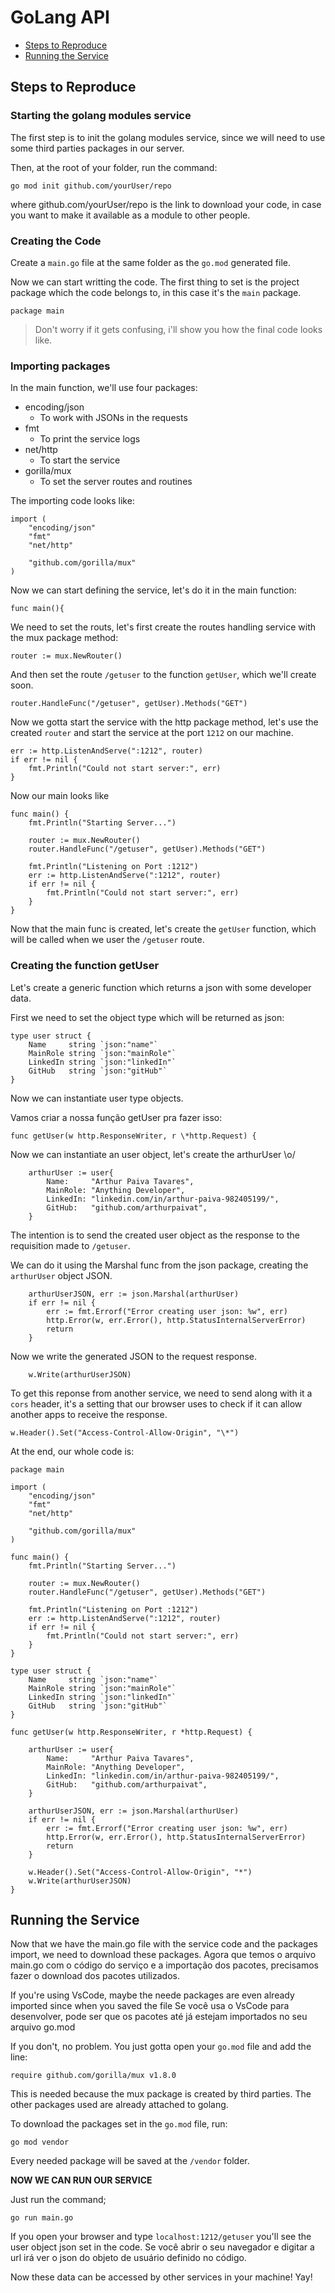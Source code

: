 # GoLang API

- [Steps to Reproduce](#Steps-to-Reproduce)
- [Running the Service](#Running-the-Service)

## Steps to Reproduce

### Starting the golang modules service

The first step is to init the golang modules service, since we will need to use some third parties packages in our server.

Then, at the root of your folder, run the command:

    go mod init github.com/yourUser/repo

where github.com/yourUser/repo is the link to download your code, in case you want to make it available as a module to other people.

### Creating the Code

Create a `main.go` file at the same folder as the `go.mod` generated file.

Now we can start writting the code. The first thing to set is the project package which the code belongs to, in this case it's the `main` package.

    package main

> Don't worry if it gets confusing, i'll show you how the final code looks like.

### Importing packages

In the main function, we'll use four packages:

- encoding/json
  - To work with JSONs in the requests
- fmt
  - To print the service logs
- net/http
  - To start the service
- gorilla/mux
  - To set the server routes and routines

The importing code looks like:

    import (
        "encoding/json"
        "fmt"
        "net/http"

        "github.com/gorilla/mux"
    )

Now we can start defining the service, let's do it in the main function:

    func main(){

We need to set the routs, let's first create the routes handling service with the mux package method:

    router := mux.NewRouter()

And then set the route `/getuser` to the function `getUser`, which we'll create soon.

    router.HandleFunc("/getuser", getUser).Methods("GET")

Now we gotta start the service with the http package method, let's use the created `router` and start the service at the port `1212` on our machine.

    err := http.ListenAndServe(":1212", router)
    if err != nil {
        fmt.Println("Could not start server:", err)
    }

Now our main looks like

    func main() {
        fmt.Println("Starting Server...")

        router := mux.NewRouter()
        router.HandleFunc("/getuser", getUser).Methods("GET")

        fmt.Println("Listening on Port :1212")
        err := http.ListenAndServe(":1212", router)
        if err != nil {
            fmt.Println("Could not start server:", err)
        }
    }

Now that the main func is created, let's create the `getUser` function, which will be called when we user the `/getuser` route.

### Creating the function getUser

Let's create a generic function which returns a json with some developer data.

First we need to set the object type which will be returned as json:

    type user struct {
        Name     string `json:"name"`
        MainRole string `json:"mainRole"`
        LinkedIn string `json:"linkedIn"`
        GitHub   string `json:"gitHub"`
    }

Now we can instantiate user type objects.

Vamos criar a nossa função getUser pra fazer isso:

    func getUser(w http.ResponseWriter, r \*http.Request) {

Now we can instantiate an user object, let's create the arthurUser \o/

        arthurUser := user{
            Name:     "Arthur Paiva Tavares",
            MainRole: "Anything Developer",
            LinkedIn: "linkedin.com/in/arthur-paiva-982405199/",
            GitHub:   "github.com/arthurpaivat",
        }

The intention is to send the created user object as the response to the requisition made to `/getuser`.

We can do it using the Marshal func from the json package, creating the `arthurUser` object JSON.

        arthurUserJSON, err := json.Marshal(arthurUser)
        if err != nil {
            err := fmt.Errorf("Error creating user json: %w", err)
            http.Error(w, err.Error(), http.StatusInternalServerError)
            return
        }

Now we write the generated JSON to the request response.

        w.Write(arthurUserJSON)

To get this reponse from another service, we need to send along with it a `cors` header, it's a setting that our browser uses to check if it can allow another apps to receive the response.

    w.Header().Set("Access-Control-Allow-Origin", "\*")

At the end, our whole code is:

    package main

    import (
        "encoding/json"
        "fmt"
        "net/http"

        "github.com/gorilla/mux"
    )

    func main() {
        fmt.Println("Starting Server...")

        router := mux.NewRouter()
        router.HandleFunc("/getuser", getUser).Methods("GET")

        fmt.Println("Listening on Port :1212")
        err := http.ListenAndServe(":1212", router)
        if err != nil {
            fmt.Println("Could not start server:", err)
        }
    }

    type user struct {
        Name     string `json:"name"`
        MainRole string `json:"mainRole"`
        LinkedIn string `json:"linkedIn"`
        GitHub   string `json:"gitHub"`
    }

    func getUser(w http.ResponseWriter, r *http.Request) {

        arthurUser := user{
            Name:     "Arthur Paiva Tavares",
            MainRole: "Anything Developer",
            LinkedIn: "linkedin.com/in/arthur-paiva-982405199/",
            GitHub:   "github.com/arthurpaivat",
        }

        arthurUserJSON, err := json.Marshal(arthurUser)
        if err != nil {
            err := fmt.Errorf("Error creating user json: %w", err)
            http.Error(w, err.Error(), http.StatusInternalServerError)
            return
        }

        w.Header().Set("Access-Control-Allow-Origin", "*")
        w.Write(arthurUserJSON)
    }

## Running the Service

Now that we have the main.go file with the service code and the packages import, we need to download these packages.
Agora que temos o arquivo main.go com o código do serviço e a importação dos pacotes, precisamos fazer o download dos pacotes utilizados.

If you're using VsCode, maybe the neede packages are even already imported since when you saved the file
Se você usa o VsCode para desenvolver, pode ser que os pacotes até já estejam importados no seu arquivo go.mod

If you don't, no problem. You just gotta open your `go.mod` file and add the line:

    require github.com/gorilla/mux v1.8.0

This is needed because the mux package is created by third parties. The other packages used are already attached to golang.

To download the packages set in the `go.mod` file, run:

    go mod vendor

Every needed package will be saved at the `/vendor` folder.

**NOW WE CAN RUN OUR SERVICE**

Just run the command;

    go run main.go

If you open your browser and type `localhost:1212/getuser` you'll see the user object json set in the code. Se você abrir o seu navegador e digitar a url irá ver o json do objeto de usuário definido no código.

Now these data can be accessed by other services in your machine! Yay!
